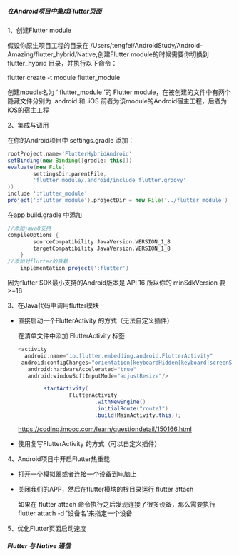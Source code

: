 ##### 在Android项目中集成Flutter页面

1、创建Flutter module

假设你原生项目工程的目录在 /Users/tengfei/AndroidStudy/Android-Amazing/flutter_hybrid/Native,创建Flutter module的时候需要你切换到 flutter_hybrid 目录，并执行以下命令：

flutter create -t module flutter_module 

创建moudle名为 ‘  flutter_module   ’的 Flutter module，在被创建的文件中有两个隐藏文件分别为 .android 和 .iOS 前者为该module的Android宿主工程，后者为iOS的宿主工程

2、集成与调用

在你的Android项目中 settings.gradle 添加：

```groovy
rootProject.name='FlutterHybridAndroid'
setBinding(new Binding([gradle: this]))                                 
evaluate(new File(                                                     
        settingsDir.parentFile,                                                
        'flutter_module/.android/include_flutter.groovy'
))                                                                     
include ':flutter_module'
project(':flutter_module').projectDir = new File('../flutter_module')
```

在app build.gradle 中添加

```groovy
//添加java8支持
compileOptions {
        sourceCompatibility JavaVersion.VERSION_1_8
        targetCompatibility JavaVersion.VERSION_1_8
    }
//添加对flutter的依赖
    implementation project(':flutter')
```

因为flutter SDK最小支持的Android版本是 API 16 所以你的 minSdkVersion 要>=16

3、在Java代码中调用flutter模块

- 直接启动一个FlutterActivity 的方式（无法自定义插件）

  在清单文件中添加 FlutterActivity 标签

  ```java
  <activity
   	android:name="io.flutter.embedding.android.FlutterActivity"
   android:configChanges="orientation|keyboardHidden|keyboard|screenSize|locale|layoutDirection|fontScale|screenLayout|density|uiMode"
     android:hardwareAccelerated="true"
     android:windowSoftInputMode="adjustResize"/>
  ```

  ```java
          startActivity(
                  FlutterActivity
                          .withNewEngine()
                          .initialRoute("route1")
                          .build(MainActivity.this));
  ```

  https://coding.imooc.com/learn/questiondetail/150166.html

- 使用复写FlutterActivity 的方式（可以自定义插件）



4、Android项目中开启Flutter热重载

- 打开一个模拟器或者连接一个设备到电脑上

- 关闭我们的APP，然后在flutter模块的根目录运行 flutter attach 

  如果在 flutter attach  命令执行之后发现连接了很多设备，那么需要执行 flutter attach -d '设备名'来指定一个设备



5、优化Flutter页面启动速度



##### Flutter 与 Native 通信

